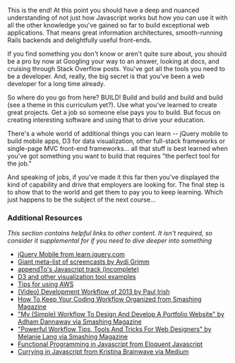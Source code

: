 This is the end! At this point you should have a deep and nuanced understanding of not just how Javascript works but how you can use it with all the other knowledge you've gained so far to build exceptional web applications. That means great information architectures, smooth-running Rails backends and delightfully useful front-ends.  

If you find something you don't know or aren't quite sure about, you should be a pro by now at Googling your way to an answer, looking at docs, and cruising through Stack Overflow posts.  You've got all the tools you need to be a developer.  And, really, the big secret is that you've been a web developer for a long time already.

So where do you go from here?  BUILD!  Build and build and build and build (see a theme in this curriculum yet?).  Use what you've learned to create great projects.  Get a job so someone else pays you to build.  But focus on creating interesting software and using that to drive your education.  

There's a whole world of additional things you can learn -- jQuery mobile to build mobile apps, D3 for data visualization, other full-stack frameworks or single-page MVC front-end frameworks... all that stuff is best learned when you've got something you want to build that requires "the perfect tool for the job."

And speaking of jobs, if you've made it this far then you've displayed the kind of capability and drive that employers are looking for.  The final step is to show that to the world and get them to pay you to keep learning.  Which just happens to be the subject of the next course...


### Additional Resources

*This section contains helpful links to other content. It isn't required, so consider it supplemental for if you need to dive deeper into something*

* [jQuery Mobile from learn.jquery.com](http://learn.jquery.com/jquery-mobile/)
* [Giant meta-list of screencasts by Avdi Grimm](http://devblog.avdi.org/2013/06/21/a-list-of-programming-screencast-series/)
* [appendTo's Javascript track (incomplete)](http://learn.appendto.com/lesson/javascript-101)
* [D3 and other visualization tool examples](http://tributary.io)
* [Tips for using AWS](http://wblinks.com/notes/aws-tips-i-wish-id-known-before-i-started/)
* [(Video) Development Workflow of 2013 by Paul Irish](http://www.youtube.com/watch?v=f7AU2Ozu8eo)
* [How To Keep Your Coding Workflow Organized from Smashing Magazine](http://coding.smashingmagazine.com/2011/01/19/cleaning-up-the-mess-how-to-keep-your-coding-workflow-organized/)
* ["My (Simple) Workflow To Design And Develop A Portfolio Website" by Adham Dannaway via Smashing Magazine](http://www.smashingmagazine.com/2013/06/25/workflow-design-develop-modern-portfolio-website/)
* ["Powerful Workflow Tips, Tools And Tricks For Web Designers" by Melanie Lang via Smashing Magazine](http://www.smashingmagazine.com/2013/10/02/powerful-workflow-tips-tools-and-tricks-for-web-designers/)
* [Functional Programming in Javascript from Eloquent Javascript](http://eloquentjavascript.net/chapter6.html)
* [Currying in Javascript from Kristina Brainwave via Medium](https://medium.com/p/ce6da2d324fe)
